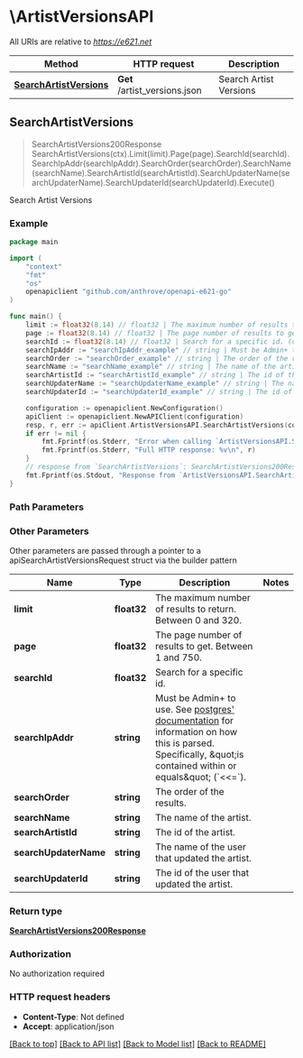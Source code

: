 # \ArtistVersionsAPI

All URIs are relative to *https://e621.net*

Method | HTTP request | Description
------------- | ------------- | -------------
[**SearchArtistVersions**](ArtistVersionsAPI.md#SearchArtistVersions) | **Get** /artist_versions.json | Search Artist Versions



## SearchArtistVersions

> SearchArtistVersions200Response SearchArtistVersions(ctx).Limit(limit).Page(page).SearchId(searchId).SearchIpAddr(searchIpAddr).SearchOrder(searchOrder).SearchName(searchName).SearchArtistId(searchArtistId).SearchUpdaterName(searchUpdaterName).SearchUpdaterId(searchUpdaterId).Execute()

Search Artist Versions



### Example

```go
package main

import (
	"context"
	"fmt"
	"os"
	openapiclient "github.com/anthrove/openapi-e621-go"
)

func main() {
	limit := float32(8.14) // float32 | The maximum number of results to return. Between 0 and 320. (optional)
	page := float32(8.14) // float32 | The page number of results to get. Between 1 and 750. (optional)
	searchId := float32(8.14) // float32 | Search for a specific id. (optional)
	searchIpAddr := "searchIpAddr_example" // string | Must be Admin+ to use. See [postgres' documentation](https://www.postgresql.org/docs/9.3/functions-net.html) for information on how this is parsed. Specifically, \"is contained within or equals\" (`<<=`). (optional)
	searchOrder := "searchOrder_example" // string | The order of the results. (optional)
	searchName := "searchName_example" // string | The name of the artist. (optional)
	searchArtistId := "searchArtistId_example" // string | The id of the artist. (optional)
	searchUpdaterName := "searchUpdaterName_example" // string | The name of the user that updated the artist. (optional)
	searchUpdaterId := "searchUpdaterId_example" // string | The id of the user that updated the artist. (optional)

	configuration := openapiclient.NewConfiguration()
	apiClient := openapiclient.NewAPIClient(configuration)
	resp, r, err := apiClient.ArtistVersionsAPI.SearchArtistVersions(context.Background()).Limit(limit).Page(page).SearchId(searchId).SearchIpAddr(searchIpAddr).SearchOrder(searchOrder).SearchName(searchName).SearchArtistId(searchArtistId).SearchUpdaterName(searchUpdaterName).SearchUpdaterId(searchUpdaterId).Execute()
	if err != nil {
		fmt.Fprintf(os.Stderr, "Error when calling `ArtistVersionsAPI.SearchArtistVersions``: %v\n", err)
		fmt.Fprintf(os.Stderr, "Full HTTP response: %v\n", r)
	}
	// response from `SearchArtistVersions`: SearchArtistVersions200Response
	fmt.Fprintf(os.Stdout, "Response from `ArtistVersionsAPI.SearchArtistVersions`: %v\n", resp)
}
```

### Path Parameters



### Other Parameters

Other parameters are passed through a pointer to a apiSearchArtistVersionsRequest struct via the builder pattern


Name | Type | Description  | Notes
------------- | ------------- | ------------- | -------------
 **limit** | **float32** | The maximum number of results to return. Between 0 and 320. | 
 **page** | **float32** | The page number of results to get. Between 1 and 750. | 
 **searchId** | **float32** | Search for a specific id. | 
 **searchIpAddr** | **string** | Must be Admin+ to use. See [postgres&#39; documentation](https://www.postgresql.org/docs/9.3/functions-net.html) for information on how this is parsed. Specifically, \&quot;is contained within or equals\&quot; (&#x60;&lt;&lt;&#x3D;&#x60;). | 
 **searchOrder** | **string** | The order of the results. | 
 **searchName** | **string** | The name of the artist. | 
 **searchArtistId** | **string** | The id of the artist. | 
 **searchUpdaterName** | **string** | The name of the user that updated the artist. | 
 **searchUpdaterId** | **string** | The id of the user that updated the artist. | 

### Return type

[**SearchArtistVersions200Response**](SearchArtistVersions200Response.md)

### Authorization

No authorization required

### HTTP request headers

- **Content-Type**: Not defined
- **Accept**: application/json

[[Back to top]](#) [[Back to API list]](../README.md#documentation-for-api-endpoints)
[[Back to Model list]](../README.md#documentation-for-models)
[[Back to README]](../README.md)

